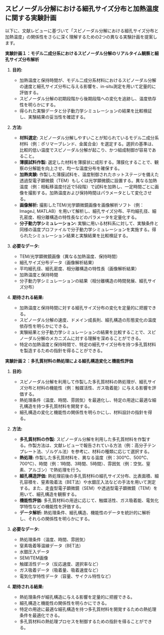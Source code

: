 ## スピノーダル分解における細孔サイズ分布と加熱温度に関する実験計画

以下に、文献レビューに基づいて「スピノーダル分解における細孔サイズ分布と加熱温度」の関係性をさらに深く理解するための2つの異なる実験計画を提案します。

**実験計画１：モデル二成分系におけるスピノーダル分解のリアルタイム観察と細孔サイズ分布解析**

1.  **目的:**
    *   加熱温度と保持時間が、モデル二成分系材料におけるスピノーダル分解の速度と細孔サイズ分布に与える影響を、in-situ測定を用いて定量的に評価する。
    *   スピノーダル分解の初期段階から後期段階への変化を追跡し、温度依存性を明らかにする。
    *   得られた実験データと分子動力学シミュレーションの結果を比較検証し、実験結果の妥当性を確認する。

2.  **方法:**
    *   **材料選定:** スピノーダル分解しやすいことが知られているモデル二成分系材料（例：ポリマーブレンド、金属合金）を選定する。選択の基準は、比較的低い温度でスピノーダル分解が起こり、かつ組成制御が容易であること。
    *   **薄膜試料作製:** 選定した材料を薄膜状に成形する。薄膜化することで、観察の分解能を向上させ、均一な温度分布を確保する。
    *   **加熱実験:** 作製した薄膜試料を、温度制御されたホットステージを備えた透過型電子顕微鏡（TEM）もしくは光学顕微鏡に設置する。異なる加熱温度（例：相転移温度付近で5段階）で試料を加熱し、一定時間ごとに画像を撮影する。加熱温度および保持時間はパラメータとして変化させる。
    *   **画像解析:** 撮影したTEM/光学顕微鏡画像を画像解析ソフト（例：ImageJ, MATLAB）を用いて解析し、細孔サイズ分布、平均細孔径、細孔密度、相分離構造の特性長などのパラメータを定量化する。
    *   **分子動力学シミュレーション:** 実験に用いる材料系に対して、実験条件と同様の温度プロファイルで分子動力学シミュレーションを実施する。得られたシミュレーション結果と実験結果を比較検証する。

3.  **必要なデータ:**
    *   TEM/光学顕微鏡画像（異なる加熱温度、保持時間）
    *   細孔サイズ分布データ（画像解析結果）
    *   平均細孔径、細孔密度、相分離構造の特性長（画像解析結果）
    *   加熱温度と保持時間
    *   分子動力学シミュレーションの結果（相分離構造の時間発展、細孔サイズ分布）

4.  **期待される結果:**
    *   加熱温度と保持時間に対する細孔サイズ分布の変化を定量的に把握できる。
    *   スピノーダル分解の速度、ドメイン成長則、細孔構造の形態変化の温度依存性を明らかにできる。
    *   実験結果と分子動力学シミュレーションの結果を比較することで、スピノーダル分解のメカニズムに対する理解を深めることができる。
    *   特定の加熱温度と保持時間で、特定の細孔サイズ分布を持つ多孔質材料を製造するための指針を得ることができる。

**実験計画２：多孔質材料の熱処理による細孔構造変化と機能性評価**

1.  **目的:**
    *   スピノーダル分解を利用して作製した多孔質材料の熱処理が、細孔サイズ分布と材料の機能性（例：触媒活性、ガス吸着能）に与える影響を評価する。
    *   熱処理条件（温度、時間、雰囲気）を最適化し、特定の用途に最適な細孔構造を持つ多孔質材料を開発する。
    *   細孔構造の変化と機能性の関係性を明らかにし、材料設計の指針を得る。

2.  **方法:**
    *   **多孔質材料の作製:** スピノーダル分解を利用した多孔質材料を作製する。作製方法は、文献レビューで報告されている方法（例：高分子テンプレート法、ゾルゲル法）を参考に、材料の種類に応じて選択する。
    *   **熱処理:** 作製した多孔質材料を、異なる温度（例：300℃、500℃、700℃）、時間（例：1時間、3時間、5時間）、雰囲気（例：空気、窒素、アルゴン）で熱処理を行う。
    *   **細孔構造評価:** 熱処理前後の多孔質材料の細孔サイズ分布、比表面積、細孔容積を、窒素吸着法（BET法）や水銀圧入法などの手法を用いて測定する。また、走査型電子顕微鏡（SEM）や透過型電子顕微鏡（TEM）を用いて、細孔構造を観察する。
    *   **機能性評価:** 多孔質材料の用途に応じて、触媒活性、ガス吸着能、電気化学特性などの機能性を評価する。
    *   **データ解析:** 熱処理条件、細孔構造、機能性のデータを統計的に解析し、それらの関係性を明らかにする。

3.  **必要なデータ:**
    *   熱処理条件（温度、時間、雰囲気）
    *   窒素吸着等温線データ（BET法）
    *   水銀圧入データ
    *   SEM/TEM画像
    *   触媒活性データ（反応速度、選択率など）
    *   ガス吸着データ（吸着量、吸着速度など）
    *   電気化学特性データ（容量、サイクル特性など）

4.  **期待される結果:**
    *   熱処理条件が細孔構造に与える影響を定量的に把握できる。
    *   細孔構造と機能性の関係性を明らかにできる。
    *   特定の用途に最適な細孔構造を持つ多孔質材料を開発するための熱処理条件を最適化できる。
    *   多孔質材料の熱処理プロセスを制御するための指針を得ることができる。